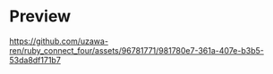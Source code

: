 # Preview

https://github.com/uzawa-ren/ruby_connect_four/assets/96781771/981780e7-361a-407e-b3b5-53da8df171b7

